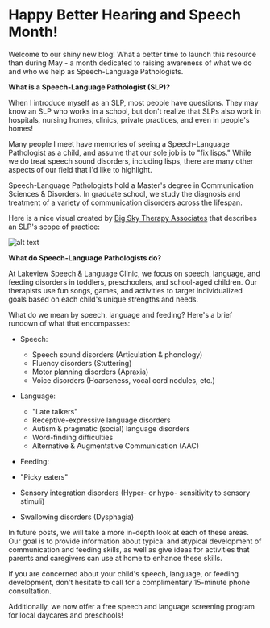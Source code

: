 # Happy Better Hearing and Speech Month!

Welcome to our shiny new blog! What a better time to launch this resource than during May - a month dedicated to raising awareness of what we do and who we help as Speech-Language Pathologists.

**What is a Speech-Language Pathologist (SLP)?**

When I introduce myself as an SLP, most people have questions. They may know an SLP who works in a school, but don&#39;t realize that SLPs also work in hospitals, nursing homes, clinics, private practices, and even in people&#39;s homes!

Many people I meet have memories of seeing a Speech-Language Pathologist as a child, and assume that our sole job is to &quot;fix lisps.&quot; While we do treat speech sound disorders, including lisps, there are many other aspects of our field that I&#39;d like to highlight.

Speech-Language Pathologists hold a Master&#39;s degree in Communication Sciences &amp; Disorders. In graduate school, we study the diagnosis and treatment of a variety of communication disorders across the lifespan.

Here is a nice visual created by [Big Sky Therapy Associates](http://www.bigskytherapyassociates.com/) that describes an SLP&#39;s scope of practice:

![alt text](https://s-media-cache-ak0.pinimg.com/originals/01/a5/34/01a5345f8be97298cf252dcdae4872cd.png)

**What do Speech-Language Pathologists do?**

At Lakeview Speech &amp; Language Clinic, we focus on speech, language, and feeding disorders in toddlers, preschoolers, and school-aged children. Our therapists use fun songs, games, and activities to target individualized goals based on each child&#39;s unique strengths and needs.

What do we mean by speech, language and feeding? Here&#39;s a brief rundown of what that encompasses:

- Speech:
  - Speech sound disorders (Articulation &amp; phonology)
  - Fluency disorders (Stuttering)
  - Motor planning disorders (Apraxia)
  - Voice disorders (Hoarseness, vocal cord nodules, etc.)

- Language:
  - &quot;Late talkers&quot;
  - Receptive-expressive language disorders
  - Autism &amp; pragmatic (social) language disorders
  - Word-finding difficulties
  - Alternative &amp; Augmentative Communication (AAC)

- Feeding:

- &quot;Picky eaters&quot;
- Sensory integration disorders (Hyper- or hypo- sensitivity to sensory stimuli)
- Swallowing disorders (Dysphagia)

In future posts, we will take a more in-depth look at each of these areas. Our goal is to provide information about typical and atypical development of communication and feeding skills, as well as give ideas for activities that parents and caregivers can use at home to enhance these skills.

If you are concerned about your child&#39;s speech, language, or feeding development, don&#39;t hesitate to call for a complimentary 15-minute phone consultation.

Additionally, we now offer a free speech and language screening program for local daycares and preschools!
